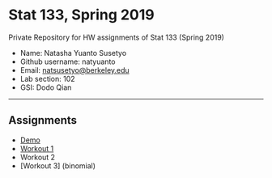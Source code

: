 # Stat 133, Spring 2019

Private Repository for HW assignments of Stat 133 (Spring 2019)

- Name: Natasha Yuanto Susetyo
- Github username: natyuanto
- Email: natsusetyo@berkeley.edu
- Lab section: 102
- GSI: Dodo Qian

-----

## Assignments

- [Demo](demo)
- [Workout 1](workout1)
- Workout 2
- [Workout 3] (binomial) 


